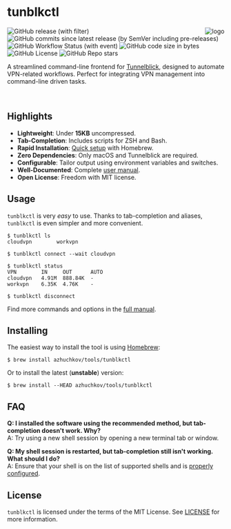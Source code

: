 # tunblkctl

<img src="https://github.com/azhuchkov/tunblkctl/assets/765471/25bf7e5a-e53b-4c8d-b99f-e96da1dae6bc" alt="logo" align="right"/>

![GitHub release (with filter)](https://img.shields.io/github/v/release/azhuchkov/tunblkctl)
![GitHub commits since latest release (by SemVer including pre-releases)](https://img.shields.io/github/commits-since/azhuchkov/tunblkctl/latest)
![GitHub Workflow Status (with event)](https://img.shields.io/github/actions/workflow/status/azhuchkov/tunblkctl/makefile.yml)
![GitHub code size in bytes](https://img.shields.io/github/languages/code-size/azhuchkov/tunblkctl)
![GitHub License](https://img.shields.io/github/license/azhuchkov/tunblkctl)
![GitHub Repo stars](https://img.shields.io/github/stars/azhuchkov/tunblkctl?style=flat)

A streamlined command-line frontend for [Tunnelblick], designed to automate VPN-related 
workflows. Perfect for integrating VPN management into command-line driven tasks.

<br clear="right"/>

## Highlights
- **Lightweight**: Under **15KB** uncompressed.
- **Tab-Completion**: Includes scripts for ZSH and Bash.
- **Rapid Installation**: [Quick setup](#installing) with Homebrew.
- **Zero Dependencies**: Only macOS and Tunnelblick are required.
- **Configurable**: Tailor output using environment variables and switches.
- **Well-Documented**: Complete [user manual][man].
- **Open License**: Freedom with MIT license.

## Usage
`tunblkctl` is very _easy_ to use. Thanks to tab-completion and aliases, 
`tunblkctl` is even simpler and more convenient. 

```console
$ tunblkctl ls
cloudvpn		workvpn

$ tunblkctl connect --wait cloudvpn

$ tunblkctl status
VPN        IN     OUT      AUTO
cloudvpn   4.91M  888.84K  -
workvpn    6.35K  4.76K    -

$ tunblkctl disconnect
```
Find more commands and options in the [full manual][man].

## Installing
The easiest way to install the tool is using [Homebrew](https://brew.sh/):

`$ brew install azhuchkov/tools/tunblkctl`

Or to install the latest (**unstable**) version:

`$ brew install --HEAD azhuchkov/tools/tunblkctl`

## FAQ
**Q: I installed the software using the recommended method, but tab-completion doesn't work. Why?**  
A: Try using a new shell session by opening a new terminal tab or window.

**Q: My shell session is restarted, but tab-completion still isn't working. What should I do?**  
A: Ensure that your shell is on the list of supported shells and is [properly configured](https://docs.brew.sh/Shell-Completion). 

## License
`tunblkctl` is licensed under the terms of the MIT License.
See [LICENSE](https://github.com/azhuchkov/tunblkctl/blob/main/LICENSE)
for more information.


[man]: https://github.com/azhuchkov/tunblkctl/wiki/User-Manual
[Tunnelblick]: https://tunnelblick.net
